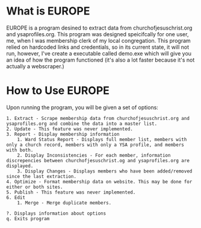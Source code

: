 # What is EUROPE

EUROPE is a program desined to extract data from churchofjesuschrist.org and ysaprofiles.org. This program was designed speicifcally for one user, me, when I was membership clerk of my local congregation. This program relied on hardcoded links and credentials, so in its current state, it will not run, however, I've create a executable called demo.exe which will give you an idea of how the program functioned (it's also a lot faster because it's not actually a webscraper.)

# How to Use EUROPE

Upon running the program, you will be given a set of options:

    1. Extract - Scrape membership data from churchofjesuschrist.org and ysaprofiles.org and combine the data into a master list.
    2. Update - This feature was never implemented.
    3. Report - Display membership information
        1. Ward Status Report - Displays full member list, members with only a church record, members with only a YSA profile, and members with both.
        2. Display Inconsistencies - For each member, information discrepencies between churchofjesuschrist.og and ysaprofiles.org are displayed.
        3. Display Changes - Displays members who have been added/removed since the last extraction.
    4. Optimize - Format membership data on website. This may be done for either or both sites.
    5. Publish - This feature was never implemented.
    6. Edit
        1. Merge - Merge duplicate members.
    
    ?. Displays information about options
    q. Exits program

